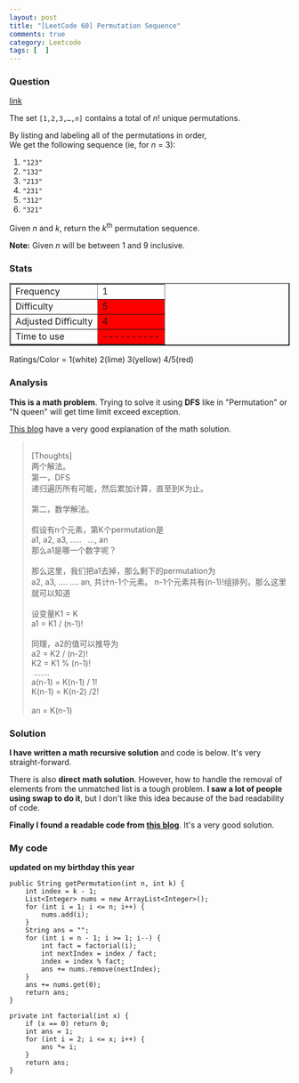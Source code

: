 ```yaml
---
layout: post
title: "[LeetCode 60] Permutation Sequence"
comments: true
category: Leetcode
tags: [  ]
---
```


### Question 

[link](http://oj.leetcode.com/problems/permutation-sequence/)

<div class="question-content">
            <p></p><p>The set <code>[1,2,3,…,<i>n</i>]</code> contains a total of <i>n</i>! unique permutations.</p>

<p>By listing and labeling all of the permutations in order,<br>
We get the following sequence (ie, for <i>n</i> = 3):
</p><ol>
<li><code>"123"</code></li>
<li><code>"132"</code></li>
<li><code>"213"</code></li>
<li><code>"231"</code></li>
<li><code>"312"</code></li>
<li><code>"321"</code></li>
</ol>
<p></p>

<p>Given <i>n</i> and <i>k</i>, return the <i>k</i><sup>th</sup> permutation sequence.</p>

<p><b>Note:</b> Given <i>n</i> will be between 1 and 9 inclusive.</p><p></p>
          </div>

### Stats
<table border="2">
	<tr>
		<td>Frequency</td>
		<td bgcolor="white">1</td>
	</tr>
	<tr>
		<td>Difficulty</td>
		<td bgcolor="red">5</td>
	</tr>
	<tr>
		<td>Adjusted Difficulty</td>
		<td bgcolor="red">4</td>
	</tr>
	<tr>
		<td>Time to use</td>
		<td bgcolor="red">----------</td>
	</tr>
</table>

Ratings/Color = 1(white) 2(lime) 3(yellow) 4/5(red)

### Analysis

__This is a math problem__. Trying to solve it using __DFS__ like in "Permutation" or "N queen" will get time limit exceed exception.

[This blog](http://fisherlei.blogspot.sg/2013/04/leetcode-permutation-sequence-solution.html) have a very good explanation of the math solution. 

<blockquote cite="http://fisherlei.blogspot.sg/2013/04/leetcode-permutation-sequence-solution.html">
    <div>
        <br>[Thoughts]
        <br>两个解法。
        <br>第一，DFS
        <br>递归遍历所有可能，然后累加计算，直至到K为止。
        <br>
        <br>第二，数学解法。
        <br>
        <br>假设有n个元素，第K个permutation是
        <br>a1, a2, a3, ..... &nbsp; ..., an
        <br>那么a1是哪一个数字呢？
        <br>
        <br>那么这里，我们把a1去掉，那么剩下的permutation为
        <br>a2, a3, .... .... an, 共计n-1个元素。 n-1个元素共有(n-1)!组排列，那么这里就可以知道
        <br>
        <br>设变量K1 = K
        <br>a1 = K1 / (n-1)!
        <br>
        <br>同理，a2的值可以推导为
        <br>a2 = K2 / (n-2)!
        <br>K2 = K1 % (n-1)!
        <br>&nbsp;.......
        <br>a(n-1) = K(n-1) / 1!
        <br>K(n-1) = K(n-2) /2!
        <br>
        <br>an = K(n-1)
    </div>
</blockquote>

### Solution

__I have written a math recursive solution__ and code is below. It's very straight-forward. 

There is also __direct math solution__. However, how to handle the removal of elements from the unmatched list is a tough problem. __I saw a lot of people using swap to do it__, but I don't like this idea because of the bad readability of code. 

__Finally I found a readable code from [this blog](http://xiaochongzhang.me/blog/?p=693)__. It's a very good solution. 

### My code

__updated on my birthday this year__

    public String getPermutation(int n, int k) {
        int index = k - 1;
        List<Integer> nums = new ArrayList<Integer>();
        for (int i = 1; i <= n; i++) {
            nums.add(i);
        }
        String ans = "";
        for (int i = n - 1; i >= 1; i--) {
            int fact = factorial(i);
            int nextIndex = index / fact;
            index = index % fact;
            ans += nums.remove(nextIndex);
        }
        ans += nums.get(0);
        return ans;
    }
    
    private int factorial(int x) {
        if (x == 0) return 0;
        int ans = 1;
        for (int i = 2; i <= x; i++) {
            ans *= i;
        }
        return ans;
    }
